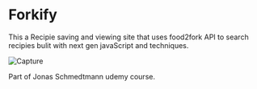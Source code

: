 # Forkify


This a Recipie saving and viewing site that uses food2fork API to search recipies bulit with next gen javaScript and techniques.

![Capture](https://user-images.githubusercontent.com/34547415/90343333-d6237280-e00f-11ea-9c11-ceb8d0fa668d.PNG)

Part of Jonas Schmedtmann udemy course. 


